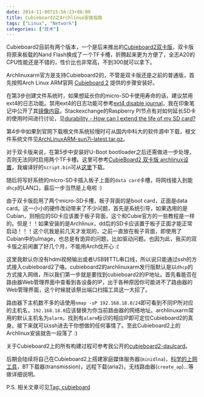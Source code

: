 ```yaml
---
date: 2014-11-06T15:56:23+08:00
title: Cubieboard2之Archlinux安装指南
tags: ["Linux", "Network"]
categories: ["技术"]
---
```


Cubieboard2目前有两个版本，一个是后来推出的[Cubieboard2双卡版](http://cubie.cc/forum.php?mod=viewthread&tid=2618)，双卡版将原来板载的Nand Flash换成了一个TF卡槽，折腾起来更为方便了，全志A20的CPU性能还是不错的，性价比也非常高，不到300就可以拿下。  

Archlinuxarm官方是支持Cubieboard2的，不管是双卡版还是之前的普通版，首先按照Arch Linux ARM官网 [Cubieboard 2](http://archlinuxarm.org/platforms/armv7/allwinner/cubieboard-2) 提供的步骤安装好。  

在第3步创建文件系统时，如果想延长你的micro-SD卡使用寿命的话，建议禁用ext4的日志功能。禁用ext4的日志功能可参考[ext4 disable journal](http://fenidik.blogspot.com/2010/03/ext4-disable-journal.html)，我在印象笔记中公开了其[镜像内容](https://app.yinxiang.com/shard/s14/sh/326390d4-8a28-40d2-9e5d-d34357b59ccf/698a8d3b14d05a70ffb99fbb1b0f125b)。Stackexchange的Raspberry PI节点有对如何延长SD卡的使用时间进行讨论，见[durability - How can I extend the life of my SD card?](http://raspberrypi.stackexchange.com/questions/169/how-can-i-extend-the-life-of-my-sd-card)  

第4步中如果到官网下载根文件系统较慢时可从国内中科大的软件源中下载，根文件系统文件见[ArchLinuxARM-sun7i-latest.tar.gz](http://mirrors.ustc.edu.cn/archlinuxarm/os/ArchLinuxARM-sun7i-latest.tar.gz)。  

对于双卡版来说，在第5步中安装好U-Boot bootloader之后还需做进一步处理，否则无法同时启用两个TF卡槽。这里可参考[CubieBoard2 双卡版 archlinux设置](http://cubie.cc/forum.php?mod=viewthread&tid=3173)，我编译好的`script.bin`可从[这里](/downloads/script.bin)下载。  

随后将写好系统的micro-SD卡插入板子上面的`data card`卡槽，将网线接入到能`dhcp`的LAN口，最后一步当然是上电啦 :)  

由于双卡版启用了两个micro-SD卡槽，板子背面的是boot card，正面是data card。这一小小的硬件改动带来了不少问题，首先是系统引导，如果选用的是Cubian，则相应的SD卡应该置于板子背面，这个和Cubie官方的一些教程是一样的。但是！！如果安装的是Archlinux，dd后的SD卡应该置于板子正面才能正常启动！！！这个坑我是前几天才发现的，之前一直放在板子背面，即使用了Cubian中的uImage，也总是有诡异的问题，比如驱动问题。也因为此，我买的双卡版之前闲置了好几个月，不能用Arch伐开心 :(  

这里我默认你没有hdmi视频输出或者USB转TTL串口线，所以说只能通过ssh的方式接入cubieboard2了咯。cubieboard2的archlinuxarm发行版默认是以`dhcp`的方式接入网络，所以我们第一步就是要找到cubieboard2的IP地址。首先看能否在路由器Web管理界面中查看到各设备的IP，出于各种原因你可能进不了路由器的Web管理界面，这个时候就该祭出端口扫描工具这一大招了。

路由器下主机数不多的话使用`nmap -sP 192.168.18.0/24`即可看到不同IP所对应的主机名，`192.168.18.0`应该替换为你当前路由器的网络地址。archlinuxarm常用的默认主机名为`alarm`，找到有`alarm`标识的相应IP即可定位Cubieboard2的真身。接下来就可以ssh进去干你想做的任何事情了。至此Cubieboard2上的Archlinux安装就告一段落了 :)

关于Cubieboard2上的所有构建过程可参考我公开的[cubieboard2-daulcard](https://trello.com/b/RCJSmgrF/cubieboard2-daulcard)。

后期会陆续将自己在Cubieboard2上搭建家庭媒体服务器(`minidlna`)，[科学的上网工具](https://github.com/sjtug/kxsw/wiki/Best-Practice)，BT下载器(transmission)，远程下载(aria2)，无线路由器(`create_ap`)...等做详细说明。

P.S. 相关文章可见[Tag: cubieboard](https://blog.yuanbin.me/tags/cubieboard/)